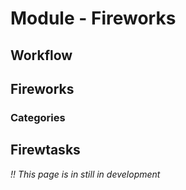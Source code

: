 # Module - Fireworks

## Workflow

## Fireworks

### Categories

## Firewtasks

*!! This page is in still in development*
